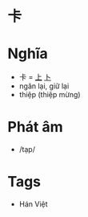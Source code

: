 # 卡

# Nghĩa
* 卡 = [上](上.md) [卜](卜.md)
* ngăn lại, giữ lại
* thiệp (thiệp mừng)

# Phát âm
* /tạp/

# Tags
* Hán Việt

<script>window.HANZI_FIELD='卡';</script>
